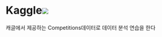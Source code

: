 # Kaggle<img src="https://img.shields.io/badge/Kaggle-#20BEFF?style=flat-square&logo=kaggle&logoColor=#20BEFF"/>
캐글에서 제공하는 Competitions데이터로 데이터 분석 연습을 한다
